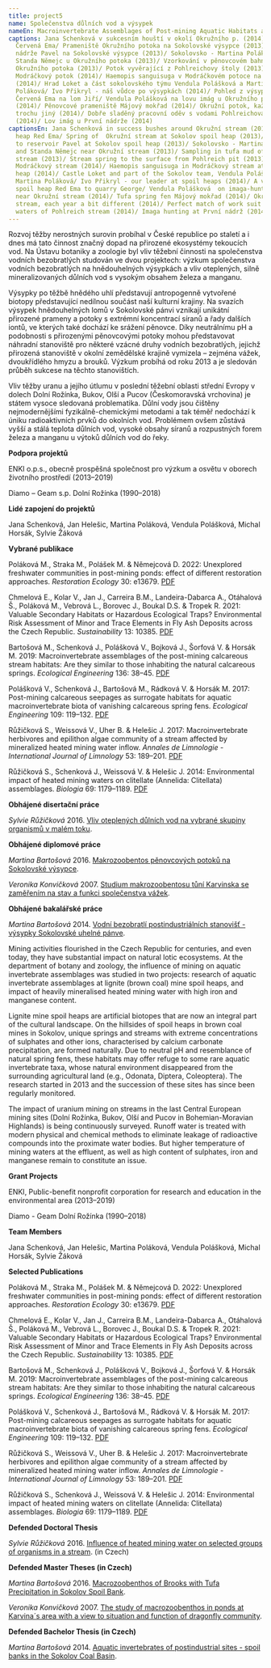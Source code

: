 ```yaml
---
title: project5
name: Společenstva důlních vod a výsypek
nameEn: Macroinvertebrate Assemblages of Post-mining Aquatic Habitats and Spoil Heaps
captions: Jana Schenková v sukcesním houští v okolí Okružního p. (2014)/ Výsypka
  Červená Ema/ Prameniště Okružního potoka na Sokolovské výsypce (2013)/ Přítok
  nádrže Pavel na Sokolovské výsypce (2013)/ Sokolovsko - Martina Poláková a
  Standa Němejc u Okružního potoka (2013)/ Vzorkování v pěnovcovém bahně
  Okružního potoka (2013)/ Potok vyvěrající z Pohlreichovy štoly (2013)/
  Modráčkový potok (2014)/ Haemopis sanguisuga v Modráčkovém potoce na výsypce
  (2014)/ Hrad Loket a část sokolovského týmu Vendula Polášková a Martina
  Poláková/ Ivo Přikryl - náš vůdce po výsypkách (2014)/ Pohled z výsypky
  Červená Ema na lom Jiří/ Vendula Polášková na lovu imág u Okružního potoka
  (2014)/ Pěnovcové prameniště Májový mokřad (2014)/ Okružní potok, každý rok
  trochu jiný (2014)/ Dobře sladěný pracovní oděv s vodami Pohlreichova potoka
  (2014)/ Lov imág u První nádrže (2014)
captionsEn: Jana Schenková in success bushes around Okružní stream (2014)/ Spoil
  heap Red Ema/ Spring of  Okružní stream at Sokolov spoil heap (2013)/ Inflow
  to reservoir Pavel at Sokolov spoil heap (2013)/ Sokolovsko - Martina Poláková
  and Standa Němejc near Okružní stream (2013)/ Sampling in tufa mud of Okružní
  stream (2013)/ Stream spring to the surface from Pohlreich pit (2013)/
  Modráčkový stream (2014)/ Haemopis sanguisuga in Modráčkový stream at spoil
  heap (2014)/ Castle Loket and part of the Sokolov team, Vendula Polášková and
  Martina Poláková/ Ivo Přikryl - our leader at spoil heaps (2014)/ A view from
  spoil heap Red Ema to quarry George/ Vendula Polášková  on imaga-hunting-spree
  near Okružní stream (2014)/ Tufa spring fen Májový mokřad (2014)/ Okružní
  stream, each year a bit different (2014)/ Perfect match of work suit and
  waters of Pohlreich stream (2014)/ Imaga hunting at První nádrž (2014)
---
```

<div class="cz">
Rozvoj těžby nerostných surovin probíhal v České republice po staletí a i dnes má tato činnost značný dopad na přirozené ekosystémy tekoucích vod. Na Ústavu botaniky a zoologie byl vliv těžební činnosti na společenstva vodních bezobratlých studován ve dvou projektech: výzkum společenstva vodních bezobratlých na hnědouhelných výsypkách a vliv oteplených, silně mineralizovaných důlních vod s vysokým obsahem železa a manganu.

Výsypky po těžbě hnědého uhlí představují antropogenně vytvořené biotopy představující nedílnou součást naší kulturní krajiny. Na svazích výsypek hnědouhelných lomů v Sokolovské pánvi vznikají unikátní přirozené prameny a potoky s extrémní koncentrací síranů a řady dalších iontů, ve kterých také dochází ke srážení pěnovce. Díky neutrálnímu pH a podobnosti s přirozenými pěnovcovými potoky mohou představovat náhradní stanoviště pro některé vzácné druhy vodních bezobratlých, jejichž přirozená stanoviště v okolní zemědělské krajině vymizela – zejména vážek, dvoukřídlého hmyzu a brouků. Výzkum probíhá od roku 2013 a je sledován průběh sukcese na těchto stanovištích.

Vliv těžby uranu a jejího útlumu v poslední těžební oblasti střední Evropy v dolech Dolní Rožínka, Bukov, Olší a Pucov (Českomoravská vrchovina) je státem vysoce sledovaná problematika. Důlní vody jsou čištěny nejmodernějšími fyzikálně-chemickými metodami a tak téměř nedochází k úniku radioaktivních prvků do okolních vod. Problémem ovšem zůstává vyšší a stálá teplota důlních vod, vysoké obsahy síranů a rozpustných forem železa a manganu u výtoků důlních vod do řeky.

**Podpora projektů**

ENKI o.p.s., obecně prospěšná společnost pro výzkum a osvětu v oborech životního prostředí (2013–2019)

Diamo – Geam s.p. Dolní Rožínka (1990–2018)

**Lidé zapojení do projektů**

Jana Schenková, Jan Helešic, Martina Poláková, Vendula Polášková, Michal Horsák, Sylvie Žáková

<div class="project-publication">

**Vybrané publikace**

Poláková M., Straka M., Polášek M. & Němejcová D. 2022: Unexplored freshwater communities in post-mining ponds: effect of different restoration approaches. *Restoration Ecology* 30: e13679. [PDF](https://doi.org/10.1111/rec.13679)

Chmelová E., Kolar V., Jan J., Carreira B.M., Landeira-Dabarca A., Otáhalová Š., Poláková M., Vebrová L., Borovec J., Boukal D.S. & Tropek R. 2021: Valuable Secondary Habitats or Hazardous Ecological Traps? Environmental Risk Assessment of Minor and Trace Elements in Fly Ash Deposits across the Czech Republic. *Sustainability* 13: 10385. [PDF](https://doi.org/10.3390/su131810385)

Bartošová M., Schenková J., Polášková V., Bojková J., Šorfová V. & Horsák M. 2019: Macroinvertebrate assemblages of the post-mining calcareous stream
 habitats: Are they similar to those inhabiting the natural calcareous springs. *Ecological Engineering* 136: 38–45. [PDF](https://doi.org/10.1016/j.ecoleng.2019.05.023)

Polášková V., Schenková J., Bartošová M., Rádková V. & Horsák M. 2017: Post-mining calcareous seepages as surrogate habitats for aquatic macroinvertebrate biota of vanishing calcareous spring fens. *Ecological
Engineering* 109: 119–132. [PDF](https://doi.org/10.1016/j.ecoleng.2017.08.023)

Růžičková S., Weissová V., Uher B. & Helešic J. 2017: Macroinvertebrate herbivores and epilithon algae
community of a stream affected by mineralized heated mining water inflow. *Annales de Limnologie -
International Journal of Limnology* 53: 189–201. [PDF](https://doi.org/10.1051/limn/2017003)

Růžičková S., Schenková J., Weissová V. & Helešic J. 2014: Environmental impact of heated mining waters on
clitellate (Annelida: Clitellata) assemblages. *Biologia* 69: 1179–1189. [PDF](https://link.springer.com/content/pdf/10.2478/s11756-014-0424-2.pdf)

</div>

<div class="project-theses">

**Obhájené disertační práce**

*Sylvie Růžičková* 2016. [Vliv oteplených důlních vod na vybrané skupiny organismů v malém toku](https://is.muni.cz/th/okij3/).

**Obhájené diplomové práce**

*Martina Bartošová* 2016. [Makrozoobentos pěnovcových potoků na Sokolovské výsypce](https://is.muni.cz/th/qo18e/?lang=cs).

*Veronika Konvičková* 2007. [Studium makrozoobentosu tůní Karvinska se zaměřením na stav a funkci společenstva vážek](https://is.muni.cz/th/p4qj3/?lang=cs).

**Obhájené bakalářské práce**

*Martina Bartošová* 2014. [Vodní bezobratlí postindustriálních stanovišť - výsypky Sokolovské uhelné pánve](https://is.muni.cz/th/zfva5/?lang=cs).

</div>
</div>

<div class="en">
Mining activities flourished in the Czech Republic for centuries, and even today, they have substantial impact on natural lotic ecosystems. At the department of botany and zoology, the influence of mining on aquatic invertebrate assemblages was studied in two projects: research of aquatic invertebrate assemblages at lignite (brown coal) mine spoil heaps, and impact of heavily mineralised heated mining water with high iron and manganese content.

Lignite mine spoil heaps are artificial biotopes that are now an integral part of the cultural landscape. On the hillsides of spoil heaps in brown coal mines in Sokolov, unique springs and streams with extreme concentrations of sulphates and other ions, characterised by calcium carbonate precipitation, are formed naturally. Due to neutral pH and resemblance of natural spring fens, these habitats may offer refuge to some rare aquatic invertebrate taxa, whose natural environment disappeared from the surrounding agricultural land (e.g., Odonata, Diptera, Coleoptera). The research started in 2013 and the succession of these sites has since been regularly monitored.

The impact of uranium mining on streams in the last Central European mining sites (Dolní Rožínka, Bukov, Olší and Pucov in Bohemian-Moravian Highlands) is being continuously surveyed. Runoff water is treated with modern physical and chemical methods to eliminate leakage of radioactive compounds into the proximate water bodies. But higher temperature of mining waters at the effluent, as well as high content of sulphates, iron and manganese remain to constitute an issue.

**Grant Projects**

ENKI, Public-benefit nonprofit corporation for research and education in the environmental area (2013–2019)

Diamo - Geam Dolní Rožínka (1990–2018)

**Team Members**

Jana Schenková, Jan Helešic, Martina Poláková, Vendula Polášková, Michal Horsák, Sylvie Žáková

<div class="project-publication">

**Selected Publications**

Poláková M., Straka M., Polášek M. & Němejcová D. 2022: Unexplored freshwater communities in post-mining ponds: effect of different restoration approaches. *Restoration Ecology* 30: e13679. [PDF](https://doi.org/10.1111/rec.13679)

Chmelová E., Kolar V., Jan J., Carreira B.M., Landeira-Dabarca A., Otáhalová Š., Poláková M., Vebrová L., Borovec J., Boukal D.S. & Tropek R. 2021: Valuable Secondary Habitats or Hazardous Ecological Traps? Environmental Risk Assessment of Minor and Trace Elements in Fly Ash Deposits across the Czech Republic. *Sustainability* 13: 10385. [PDF](https://doi.org/10.3390/su131810385)

Bartošová M., Schenková J., Polášková V., Bojková J., Šorfová V. & Horsák M. 2019: Macroinvertebrate assemblages of the post-mining calcareous stream
 habitats: Are they similar to those inhabiting the natural calcareous springs. *Ecological Engineering* 136: 38–45. [PDF](https://doi.org/10.1016/j.ecoleng.2019.05.023)

Polášková V., Schenková J., Bartošová M., Rádková V. & Horsák M. 2017: Post-mining calcareous seepages as surrogate habitats for aquatic macroinvertebrate biota of vanishing calcareous spring fens. *Ecological
Engineering* 109: 119–132. [PDF](https://doi.org/10.1016/j.ecoleng.2017.08.023)

Růžičková S., Weissová V., Uher B. & Helešic J. 2017: Macroinvertebrate herbivores and epilithon algae
community of a stream affected by mineralized heated mining water inflow. *Annales de Limnologie -
International Journal of Limnology* 53: 189–201. [PDF](https://doi.org/10.1051/limn/2017003)

Růžičková S., Schenková J., Weissová V. & Helešic J. 2014: Environmental impact of heated mining waters on
clitellate (Annelida: Clitellata) assemblages. *Biologia* 69: 1179–1189. [PDF](https://link.springer.com/content/pdf/10.2478/s11756-014-0424-2.pdf)

</div>

<div class="project-theses">

**Defended Doctoral Thesis**

*Sylvie Růžičková* 2016. [](https://is.muni.cz/th/okij3/)[Influence of heated mining water on selected groups of organisms in a stream](https://is.muni.cz/th/okij3/disertace_SR.pdf?lang=en;info=1). (in Czech)

**Defended Master Theses (in Czech)**

*Martina Bartošová* 2016. [](https://is.muni.cz/th/qo18e/?lang=cs)[Macrozoobenthos of Brooks with Tufa Precipitation in Sokolov Spoil Bank](https://is.muni.cz/th/qo18e/?lang=en).

*Veronika Konvičková* 2007. [](https://is.muni.cz/th/p4qj3/?lang=cs)[The study of macrozoobenthos in ponds at Karvina´s area with a view to situation and function of dragonfly community](https://is.muni.cz/th/p4qj3/?lang=en).[](https://is.muni.cz/th/p4qj3/?lang=cs)

**Defended Bachelor Thesis (in Czech)**

*Martina Bartošová* 2014. [](https://is.muni.cz/th/zfva5/?lang=cs)[Aquatic invertebrates of postindustrial sites - spoil banks in the Sokolov Coal Basin](https://is.muni.cz/th/zfva5/?lang=en).

</div>
</div>